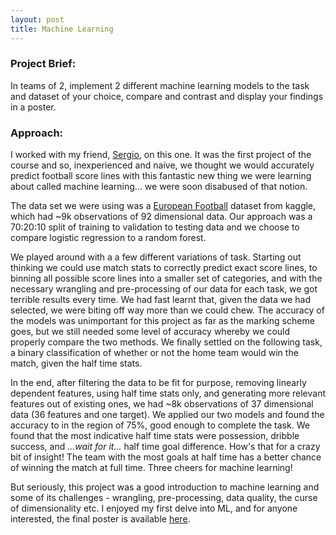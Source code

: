 ```yaml
---
layout: post
title: Machine Learning
---
```


### Project Brief:
In teams of 2, implement 2 different machine learning models to the task and dataset of your choice, compare and contrast and display your findings in a poster. 

### Approach:
I worked with my friend, [Sergio](https://github.com/sergiorozada12), on this one. It was the first project of the course and so, inexperienced and naive, we thought we would accurately predict football score lines with this fantastic new thing we were learning about called machine learning... we were soon disabused of that notion. 

The data set we were using was a [European Football](https://www.kaggle.com/jangot/ligue1-match-statistics/version/2) dataset from kaggle, which had ~9k observations of 92 dimensional data. Our approach was a 70:20:10 split of training to validation to testing data and we choose to compare logistic regression to a random forest. 

We played around with a a few different variations of task. Starting out thinking we could use match stats to correctly predict exact score lines, to binning all possible score lines into a smaller set of categories, and with the necessary wrangling and pre-processing of our data for each task, we got terrible results every time. We had fast learnt that, given the data we had selected, we were biting off way more than we could chew. The accuracy of the models was unimportant for this project as far as the marking scheme goes, but we still needed some level of accuracy whereby we could properly compare the two methods. We finally settled on the following task, a binary classification of whether or not the home team would win the match, given the half time stats. 

In the end, after filtering the data to be fit for purpose, removing linearly dependent features, using half time stats only, and generating more relevant features out of existing ones, we had ~8k observations of 37 dimensional data (36 features and one target). We applied our two models and found the accuracy to in the region of 75%, good enough to complete the task. 
We found that the most indicative half time stats were possession, dribble success, and _...wait for it..._ half time goal difference. How's that for a crazy bit of insight! The team with the most goals at half time has a better chance of winning the match at full time. Three cheers for machine learning!

But seriously, this project was a good introduction to machine learning and some of its challenges - wrangling, pre-processing, data quality, the curse of dimensionality etc. I enjoyed my first delve into ML, and for anyone interested, the final poster is available [here](https://artificiallyintelligent.ml/pdfs/machinelearningposter.pdf).
